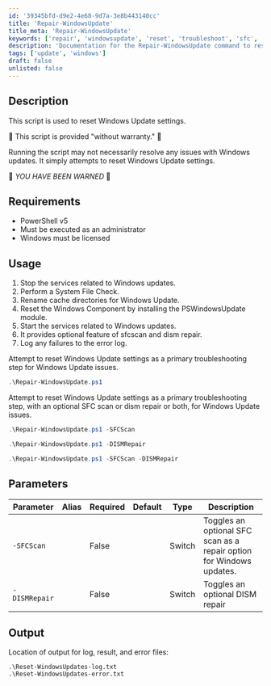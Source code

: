 ```yaml
---
id: '39345bfd-d9e2-4e68-9d7a-3e8b443140cc'
title: 'Repair-WindowsUpdate'
title_meta: 'Repair-WindowsUpdate'
keywords: ['repair', 'windowsupdate', 'reset', 'troubleshoot', 'sfc', 'dism']
description: 'Documentation for the Repair-WindowsUpdate command to reset Windows Update settings and troubleshoot update issues.'
tags: ['update', 'windows']
draft: false
unlisted: false
---
```


## Description
This script is used to reset Windows Update settings.

🚨 This script is provided "without warranty." 🚨

Running the script may not necessarily resolve any issues with Windows updates. It simply attempts to reset Windows Update settings.

🚨 *YOU HAVE BEEN WARNED* 🚨

## Requirements
- PowerShell v5
- Must be executed as an administrator
- Windows must be licensed 

## Usage
1. Stop the services related to Windows updates.
2. Perform a System File Check.
3. Rename cache directories for Windows Update.
4. Reset the Windows Component by installing the PSWindowsUpdate module.
5. Start the services related to Windows updates.
6. It provides optional feature of sfcscan and dism repair.
7. Log any failures to the error log.

Attempt to reset Windows Update settings as a primary troubleshooting step for Windows Update issues.

```powershell
.\Repair-WindowsUpdate.ps1
```

Attempt to reset Windows Update settings as a primary troubleshooting step, with an optional SFC scan or dism repair or both, for Windows Update issues.

```powershell
.\Repair-WindowsUpdate.ps1 -SFCScan
```

```powershell
.\Repair-WindowsUpdate.ps1 -DISMRepair
```

```powershell
.\Repair-WindowsUpdate.ps1 -SFCScan -DISMRepair
```

## Parameters
| Parameter   | Alias | Required | Default | Type   | Description                                                        |
|-------------|-------|----------|---------|--------|--------------------------------------------------------------------|
| `-SFCScan`  |       | False    |         | Switch | Toggles an optional SFC scan as a repair option for Windows updates. |
| `-DISMRepair` |     | False    |         | Switch | Toggles an optional DISM repair                                     |

## Output
Location of output for log, result, and error files:

```
.\Reset-WindowsUpdates-log.txt
.\Reset-WindowsUpdates-error.txt
```



